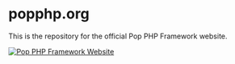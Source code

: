 # popphp.org

This is the repository for the official Pop PHP Framework website.

[![Pop PHP Framework Website](https://www.popphp.org/assets/img/popphp-thumb.jpg)](https://www.popphp.org/)